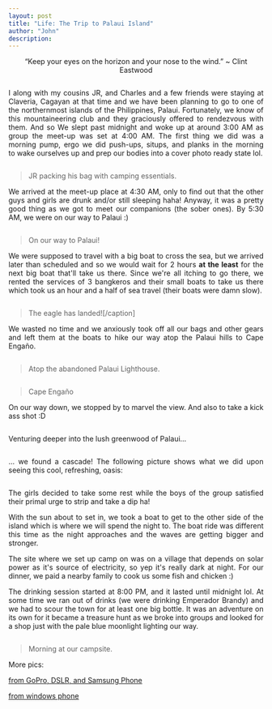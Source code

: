 ```yaml
---
layout: post
title: "Life: The Trip to Palaui Island"
author: "John"
description: 
---
```


<p style="text-align: center;">“Keep your eyes on the horizon and your nose to the wind.” ~ Clint Eastwood</p>
<a href="http://i.imgur.com/LAjOCk9.jpg"><img class="alignnone" src="http://i.imgur.com/LAjOCk9.jpg" alt=""/></a>

<!-- more -->  

<p align="justify">I along with my cousins JR, and Charles and a few friends were staying at Claveria, Cagayan at that time and we have been planning to go to one of the northernmost islands of the Philippines, Palaui. Fortunately, we know of this mountaineering club and they graciously offered to rendezvous with them. And so We slept past midnight and woke up at around 3:00 AM as group the meet-up was set at 4:00 AM. The first thing we did was a morning pump, ergo we did push-ups, situps, and planks in the morning to wake ourselves up and prep our bodies into a cover photo ready state lol. </p>

<a href="http://i.imgur.com/WJoETka.jpg"><img src="http://i.imgur.com/WJoETka.jpg" alt=""/></a> 

> JR packing his bag with camping essentials.

<p align="justify">We arrived at the meet-up place at 4:30 AM, only to find out that the other guys and girls are drunk and/or still sleeping haha! Anyway, it was a pretty good thing as we got to meet our companions (the sober ones). By 5:30 AM, we were on our way to Palaui :)</p>

<a href="http://i.imgur.com/2DN3AXT.jpg"><img class="" src="http://i.imgur.com/2DN3AXT.jpg" alt=""/></a> 

> On our way to Palaui!

<p align="justify">We were supposed to travel with a big boat to cross the sea, but we arrived later than scheduled and so we would wait for 2 hours <strong>at the least</strong> for the next big boat that'll take us there. Since we're all itching to go there, we rented the services of 3 bangkeros and their small boats to take us there which took us an hour and a half of sea travel (their boats were damn slow).</p>

<a href="http://i.imgur.com/3TTyBQ3.jpg"><img src="http://i.imgur.com/3TTyBQ3.jpg" alt=""/></a> 

> The eagle has landed![/caption]

<p align="justify">We wasted no time and we anxiously took off all our bags and other gears and left them at the boats to hike our way atop the Palaui hills to Cape Engaño.</p>

<a href="http://i.imgur.com/vhAtMSK.jpg"><img src="http://i.imgur.com/vhAtMSK.jpg" alt=""/></a> 

> Atop the abandoned Palaui Lighthouse.

<a href="http://i.imgur.com/h2u7RLe.jpg"><img src="http://i.imgur.com/h2u7RLe.jpg" alt=""/></a> 

> Cape Engaño

<p align="justify">On our way down, we stopped by to marvel the view. And also to take a kick ass shot :D</p>

<a href="http://i.imgur.com/CZFq2ts.jpg"><img class="alignnone" src="http://i.imgur.com/CZFq2ts.jpg" alt="" /></a>

<p align="justify">Venturing deeper into the lush greenwood of Palaui...</p>

<img class="alignnone" src="http://i.imgur.com/IDyAJae.jpg" alt="" />

<p align="justify">... we found a cascade! The following picture shows what we did upon seeing this cool, refreshing, oasis:</p>

<img class="alignnone" src="http://i.imgur.com/MrpMciV.jpg" alt="" />

<p align="justify">The girls decided to take some rest while the boys of the group satisfied their primal urge to strip and take a dip ha!</p>

<p align="justify">With the sun about to set in, we took a boat to get to the other side of the island which is where we will spend the night to. The boat ride was different this time as the night approaches and the waves are getting bigger and stronger.</p>

<p align="justify">The site where we set up camp on was on a village that depends on solar power as it's source of electricity, so yep it's really dark at night. For our dinner, we paid a nearby family to cook us some fish and chicken :) </p>

<p align="justify">The drinking session started at 8:00 PM, and it lasted until midnight lol. At some time we ran out of drinks (we were drinking Emperador Brandy) and we had to scour the town for at least one big bottle. It was an adventure on its own for it became a treasure hunt as we broke into groups and looked for a shop just with the pale blue moonlight lighting our way. </p>

<img src="http://i.imgur.com/qCBFcCw.jpg" alt=""/>

> Morning at our campsite.

More pics:

<a href="http://imgur.com/a/j7UYR#112" target="_blank" rel="noopener">from GoPro, DSLR, and Samsung Phone</a>

<a href="http://imgur.com/a/5eYw5" target="_blank" rel="noopener">from windows phone</a>
